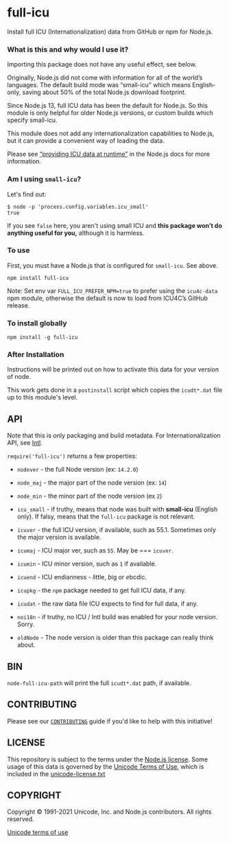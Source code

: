 # full-icu

Install full ICU (Internationalization) data from GitHub or npm for Node.js.

### What is this and why would I use it?

Importing this package does not have any useful effect, see below.

Originally, Node.js did not come with information for all of the world’s languages.
The default build mode was “small-icu” which means English-only, saving about 50% of
the total Node.js download footprint.

Since Node.js 13, full ICU data has been the default for Node.js.
So this module is only helpful for older Node.js versions, or custom
builds which specify small-icu.

This module does not add any internationalization capabilities to Node.js,
but it can provide a convenient way of loading the data.

Please see [“providing ICU data at runtime”](https://nodejs.org/api/intl.html#providing-icu-data-at-runtime) in the Node.js docs for more information.

### Am I using `small-icu`?

Let's find out:

```shell
$ node -p 'process.config.variables.icu_small'
true
```

If you see `false` here, you aren't using small ICU and **this package won’t do
anything useful for you,** although it is harmless.

### To use

First, you must have a Node.js that is configured for `small-icu`.
See above.

`npm install full-icu`

Note: Set env var `FULL_ICU_PREFER_NPM=true` to prefer using the `icu4c-data` npm module,
otherwise the default is now to load from ICU4C’s GitHub release.

### To install globally

`npm install -g full-icu`

### After Installation

Instructions will be printed out on how to activate this data for your version of node.

This work gets done in a `postinstall` script which copies the `icudt*.dat` file up to this module's level.

## API

Note that this is only packaging and build metadata.
For Internationalization API, see [Intl](https://nodejs.org/api/intl.html).

`require('full-icu')` returns a few properties:

* `nodever` - the full Node version (ex: `14.2.0`)

* `node_maj` - the major part of the node version (ex: `14`)

* `node_min` - the minor part of the node version (ex `2`)

* `icu_small` - if truthy, means that node was built with
**small-icu** (English only). If falsy, means that the `full-icu`
package is not relevant.

* `icuver` - the full ICU version, if available, such as 55.1. Sometimes only the major version is available.

* `icumaj` - ICU major ver, such as `55`. May be === `icuver`.

* `icumin` - ICU minor version, such as `1` if available.

* `icuend` - ICU endianness - *l*ittle, *b*ig or *e*bcdic.

* `icupkg` - the `npm` package needed to get full ICU data, if any.

* `icudat` - the raw data file ICU expects to find for full data, if any.

* `noi18n` - if truthy, no ICU / Intl build was enabled for your node version. Sorry.

* `oldNode` - The node version is older than this package can really think about.

## BIN

`node-full-icu-path` will print the full `icudt*.dat` path, if available.

## CONTRIBUTING

Please see our [`CONTRIBUTING`](CONTRIBUTING.md) guide if you'd like to help with this initiative!

## LICENSE

This repository is subject to the terms under the [Node.js license](https://github.com/nodejs/node/blob/HEAD/LICENSE). Some usage of this data is governed by the [Unicode Terms of Use](http://www.unicode.org/copyright.html), which is included in the [unicode-license.txt](unicode-license.txt)

## COPYRIGHT

Copyright &copy; 1991-2021 Unicode, Inc. and Node.js contributors. All rights reserved.

[Unicode terms of use](http://www.unicode.org/copyright.html)
